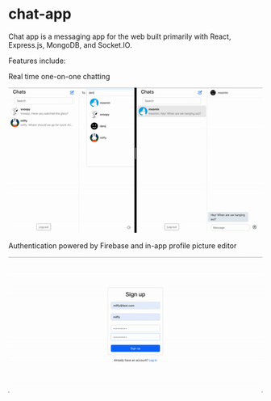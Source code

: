 # chat-app

Chat app is a messaging app for the web built primarily with React, Express.js, MongoDB, and Socket.IO.

Features include:

Real time one-on-one chatting

![Gif showing real time messaging](https://github.com/aninishioka/chat-app/blob/main/realtime.gif)

Authentication powered by Firebase and in-app profile picture editor

![Gif showing sign up and profile picture editor](https://github.com/aninishioka/chat-app/blob/main/onboarding.gif)

